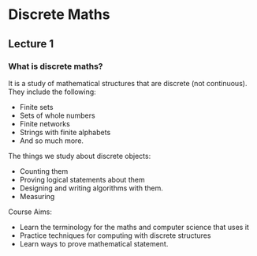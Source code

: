 # Discrete Maths

## Lecture 1

### What is discrete maths?

It is a study of mathematical structures that are discrete (not continuous). They include the following:

- Finite sets
- Sets of whole numbers
- Finite networks
- Strings with finite alphabets
- And so much more.

The things we study about discrete objects:

- Counting them
- Proving logical statements about them
- Designing and writing algorithms with them.
- Measuring 

Course Aims:

- Learn the terminology for the maths and computer science that uses it
- Practice techniques for computing with discrete structures
- Learn ways to prove mathematical statement.

